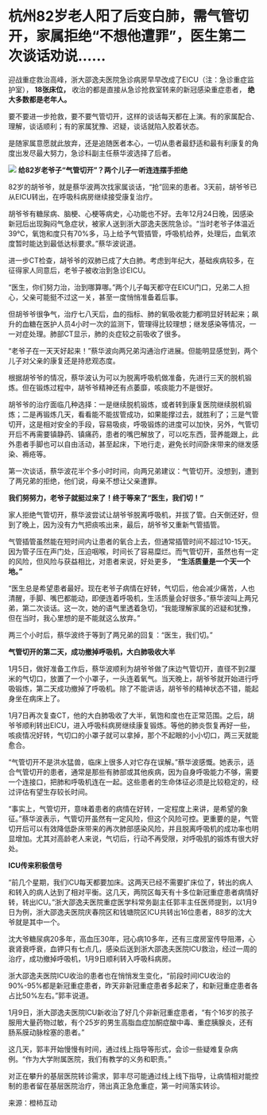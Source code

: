 # 杭州82岁老人阳了后变白肺，需气管切开，家属拒绝“不想他遭罪”，医生第二次谈话劝说……

迎战重症救治高峰，浙大邵逸夫医院急诊病房早早改成了EICU（注：急诊重症监护室）， **18张床位，** 收治的都是直接从急诊抢救室转来的新冠感染重症患者，
**绝大多数都是老年人。**

要不要进一步抢救，要不要气管切开，这样的谈话每天都在上演。有的家属配合、理解，谈话顺利；有的家属犹豫、迟疑，谈话就陷入胶着状态。

是随家属意愿就此放弃，还是追随医者本心，一切从患者最舒适和最有利康复的角度出发尽最大努力，急诊科副主任蔡华波选择了后者。

![](https://inews.gtimg.com/newsapp_bt/0/15604686960/1000)
**给82岁老爷子“气管切开”？两个儿子一听连连摆手拒绝**

82岁的胡爷爷，就是蔡华波两次找家属谈话，“抢”回来的患者。3天前，胡爷爷已从EICU转出，在呼吸科病房继续接受康复治疗。

胡爷爷有糖尿病、脑梗、心梗等病史，心功能也不好。去年12月24日晚，因感染新冠后出现胸闷气急症状，被家人送到浙大邵逸夫医院急诊。“当时老爷子体温近39℃，氧饱和度只有70%多，马上给予气管插管，呼吸机给养，处理后，血氧浓度暂时能达到最低达标要求。”蔡华波说道。

进一步CT检查，胡爷爷的双肺已成了大白肺。考虑到年纪大，基础疾病较多，在征得家人同意后，老爷子被收治到急诊EICU。

“医生，你们努力治，治到哪算哪。”两个儿子每天都守在EICU门口，兄弟二人担心，父亲可能挺不过这一关，甚至一度悄悄准备着后事。

但胡爷爷很争气，治疗七八天后，血的指标、肺的氧吸收能力都明显好转起来；飙升的血糖在医护人员4小时一次的监测下，管理得比较理想；继发感染等情况，一一对症处理。肺部CT显示，肺的炎症较之前吸收了很多。

“老爷子在一天天好起来！”蔡华波向两兄弟沟通治疗进展。但能明显感觉到，两个儿子对父亲的康复还是持悲观态度。

根据胡爷爷的情况，蔡华波认为可以为脱离呼吸机做准备，先进行三天的脱机锻炼。但在锻炼过程中，胡爷爷精神还有点萎靡，咳痰能力不是很好。

胡爷爷的治疗面临几种选择：一是继续脱机锻炼，或者转到康复医院继续脱机锻炼；二是再锻炼几天，看看能不能拔管成功，如果能撑过去，就胜利了；三是气管切开，这是相对安全的手段，容易吸痰，呼吸锻炼的进度可以加快，另外，气管切开后不再需要镇静药、镇痛药，患者的嘴巴解放了，可以吃东西，营养能跟上，此外患者手脚也可以自由活动，甚至起床，下地行走，避免长时间卧床带来的继发感染、褥疮等。

第一次谈话，蔡华波花半个多小时时间，向两兄弟建议：气管切开。没想到，遭到了两兄弟的拒绝，他们说，母亲不想让父亲遭罪。

**我们努努力，老爷子就挺过来了！终于等来了“医生，我们切！”**

家人拒绝气管切开，蔡华波尝试让胡爷爷脱离呼吸机，并拔了管。白天倒还好，但到了晚上，因为没有力气把痰咳出来，最后，胡爷爷又重新气管插管。

气管插管虽然能在短时间内让患者的氧合上去，但通常插管时间不超过10-15天。因为管子压在声门处，压迫咽喉，时间长了容易糜烂。而气管切开，虽然也有一定的风险，但风险与获益相比，对患者来说，好处更多，
**“生活质量是一个天一个地。”**

“医生总是希望患者最好。现在老爷子病情在好转，气切后，他会减少痛苦，人也清醒，手脚、嘴巴都能动，即便连着呼吸机，生活质量会好很多。”蔡华波叫上两兄弟，第二次谈话。这一次，她的语气里透着急切，“我能理解家属的迟疑和犹豫，但在当时，我心里想的是不能就这么放弃。”

两三个小时后，蔡华波终于等到了两兄弟的回复：“医生，我们切。”

**气管切开的第二天，成功撤掉呼吸机，大白肺吸收大半**

1月5日，做好准备工作后，蔡华波顺利为胡爷爷做了床边气管切开，直径不到2厘米的气切口，放置了一个小罩子，一头连着氧气。当天晚上，胡爷爷就开始进行呼吸锻炼，第二天成功撤掉了呼吸机。除了不能讲话，胡爷爷的精神状态不错，能起身坐在病床上了。

1月7日再次复查CT，他的大白肺吸收了大半，氧饱和度也在正常范围。之后，胡爷爷顺利转出EICU，进入呼吸科病房继续康复锻炼。等他的肺炎恢复再好一些，咳痰情况好转，气切口的小罩子就可以拿掉，那个不起眼的小小切口，两三天就能愈合。

“气管切开不是洪水猛兽，临床上很多人对它存在误解。”蔡华波感慨。她表示，适合气管切开的患者，通常是那些有肺部或其他疾病，因为自身呼吸能力不够，需要一个连接口，把肺和呼吸机连在一起。这些患者的生命体征必须是比较稳定的，经过评估有望生存较长时间。

“事实上，气管切开，意味着患者的病情在好转，一定程度上来讲，是希望的象征。”蔡华波表示，气管切开虽然有一定风险，但这个风险可控。更重要的是，气管切开后可以有效降低卧床带来的再次肺部感染风险，并且脱离呼吸机的成功率也明显增加。尤其对高龄老人来说，气切后，行动不再受限，对呼吸肌的锻炼有很大好处。

**ICU传来积极信号**

“前几个星期，我们ICU每天都要加床。这两天已经不需要扩床位了，转出的病人和转入的病人达到了相对平衡。这几天，两院区每天有十多位新冠重症患者病情好转，转出ICU。”浙大邵逸夫医院重症医学科常务副主任郭丰主任医师提到，以1月9日为例，浙大邵逸夫医院庆春院区和钱塘院区ICU共转出16位患者，88岁的沈大爷就是其中一个。

沈大爷糖尿病20多年，高血压30年，冠心病10多年，还有三度房室传导阻滞，心衰肾衰呼衰，血钾只有七点几，感染后送到浙大邵逸夫医院ICU救治，经过一周的治疗，成功撤掉呼吸机，1月9日顺利转入呼吸科病房。

浙大邵逸夫医院ICU收治的患者也在悄悄发生变化，“前段时间ICU收治的90%-95%都是新冠重症患者，昨天非新冠重症患者多起来了，和新冠重症患者各占比50%左右。”郭丰说道。

1月9日，浙大邵逸夫医院ICU新收治了好几个非新冠重症患者，“有个16岁的孩子服用大量药物过敏，有个25岁的男生高脂血症加酮症酸中毒、重症胰腺炎，还有肠系膜动脉栓塞的患者。”

这几天，郭丰开始慢慢有时间，通过线上指导等形式，会诊一些疑难复杂病例。“作为大学附属医院，我们有教学的义务和职责。”

对正在攀升的基层医院转诊需求，郭丰尽可能通过线上线下指导，让病情相对能控制的患者留在基层医院治疗，筛出真正急危重症，第一时间落实转诊。

来源：橙柿互动

